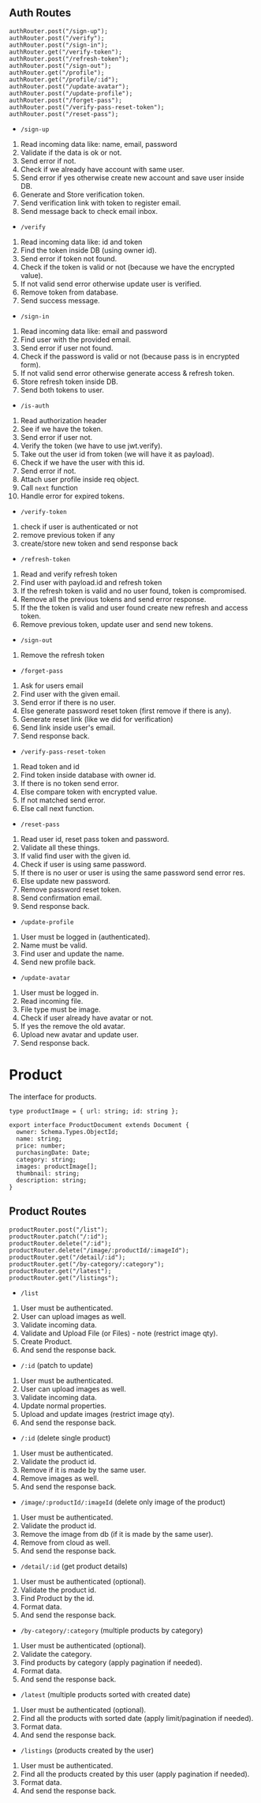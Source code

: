 ## Auth Routes

```
authRouter.post("/sign-up");
authRouter.post("/verify");
authRouter.post("/sign-in");
authRouter.get("/verify-token");
authRouter.post("/refresh-token");
authRouter.post("/sign-out");
authRouter.get("/profile");
authRouter.get("/profile/:id");
authRouter.post("/update-avatar");
authRouter.post("/update-profile");
authRouter.post("/forget-pass");
authRouter.post("/verify-pass-reset-token");
authRouter.post("/reset-pass");
```

- `/sign-up`

1. Read incoming data like: name, email, password
2. Validate if the data is ok or not.
3. Send error if not.
4. Check if we already have account with same user.
5. Send error if yes otherwise create new account and save user inside DB.
6. Generate and Store verification token.
7. Send verification link with token to register email.
8. Send message back to check email inbox.

- `/verify`

1. Read incoming data like: id and token
2. Find the token inside DB (using owner id).
3. Send error if token not found.
4. Check if the token is valid or not (because we have the encrypted value).
5. If not valid send error otherwise update user is verified.
6. Remove token from database.
7. Send success message.

- `/sign-in`

1. Read incoming data like: email and password
2. Find user with the provided email.
3. Send error if user not found.
4. Check if the password is valid or not (because pass is in encrypted form).
5. If not valid send error otherwise generate access & refresh token.
6. Store refresh token inside DB.
7. Send both tokens to user.

- `/is-auth`

1. Read authorization header
2. See if we have the token.
3. Send error if user not.
4. Verify the token (we have to use jwt.verify).
5. Take out the user id from token (we will have it as payload).
6. Check if we have the user with this id.
7. Send error if not.
8. Attach user profile inside req object.
9. Call `next` function
10. Handle error for expired tokens.

- `/verify-token`

1. check if user is authenticated or not
2. remove previous token if any
3. create/store new token and send response back

- `/refresh-token`

1. Read and verify refresh token
2. Find user with payload.id and refresh token
3. If the refresh token is valid and no user found, token is compromised.
4. Remove all the previous tokens and send error response.
5. If the the token is valid and user found create new refresh and access token.
6. Remove previous token, update user and send new tokens.

- `/sign-out`

1. Remove the refresh token

- `/forget-pass`

1. Ask for users email
2. Find user with the given email.
3. Send error if there is no user.
4. Else generate password reset token (first remove if there is any).
5. Generate reset link (like we did for verification)
6. Send link inside user's email.
7. Send response back.

- `/verify-pass-reset-token`

1. Read token and id
2. Find token inside database with owner id.
3. If there is no token send error.
4. Else compare token with encrypted value.
5. If not matched send error.
6. Else call next function.

- `/reset-pass`

1. Read user id, reset pass token and password.
2. Validate all these things.
3. If valid find user with the given id.
4. Check if user is using same password.
5. If there is no user or user is using the same password send error res.
6. Else update new password.
7. Remove password reset token.
8. Send confirmation email.
9. Send response back.

- `/update-profile`

1. User must be logged in (authenticated).
2. Name must be valid.
3. Find user and update the name.
4. Send new profile back.

- `/update-avatar`

1. User must be logged in.
2. Read incoming file.
3. File type must be image.
4. Check if user already have avatar or not.
5. If yes the remove the old avatar.
6. Upload new avatar and update user.
7. Send response back.

# Product

The interface for products.

```
type productImage = { url: string; id: string };

export interface ProductDocument extends Document {
  owner: Schema.Types.ObjectId;
  name: string;
  price: number;
  purchasingDate: Date;
  category: string;
  images: productImage[];
  thumbnail: string;
  description: string;
}
```

## Product Routes

```
productRouter.post("/list");
productRouter.patch("/:id");
productRouter.delete("/:id");
productRouter.delete("/image/:productId/:imageId");
productRouter.get("/detail/:id");
productRouter.get("/by-category/:category");
productRouter.get("/latest");
productRouter.get("/listings");
```

- `/list`

1. User must be authenticated.
2. User can upload images as well.
3. Validate incoming data.
4. Validate and Upload File (or Files) - note (restrict image qty).
5. Create Product.
6. And send the response back.

- `/:id` (patch to update)

1. User must be authenticated.
2. User can upload images as well.
3. Validate incoming data.
4. Update normal properties.
5. Upload and update images (restrict image qty).
6. And send the response back.

- `/:id` (delete single product)

1. User must be authenticated.
2. Validate the product id.
3. Remove if it is made by the same user.
4. Remove images as well.
5. And send the response back.

- `/image/:productId/:imageId` (delete only image of the product)

1. User must be authenticated.
2. Validate the product id.
3. Remove the image from db (if it is made by the same user).
4. Remove from cloud as well.
5. And send the response back.

- `/detail/:id` (get product details)

1. User must be authenticated (optional).
2. Validate the product id.
3. Find Product by the id.
4. Format data.
5. And send the response back.

- `/by-category/:category` (multiple products by category)

1. User must be authenticated (optional).
2. Validate the category.
3. Find products by category (apply pagination if needed).
4. Format data.
5. And send the response back.

- `/latest` (multiple products sorted with created date)

1. User must be authenticated (optional).
2. Find all the products with sorted date (apply limit/pagination if needed).
3. Format data.
4. And send the response back.

- `/listings` (products created by the user)

1. User must be authenticated.
2. Find all the products created by this user (apply pagination if needed).
3. Format data.
4. And send the response back.
